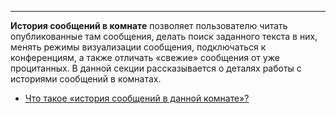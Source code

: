 ***

**История сообщений в комнате** позволяет пользователю читать опубликованные там сообщения, делать поиск заданного текста в них, менять режимы визуализации сообщения, подключаться к конференциям, а также отличать «свежие» сообщения от уже процитанных. В данной секции рассказывается о деталях работы с историями сообщений в комнатах.

 - [Что такое «история сообщений в данной комнате»?](/articles/ru/faq/list#history)
